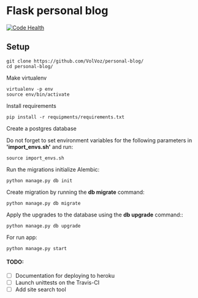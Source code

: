 # Flask personal blog

[![Code Health](https://landscape.io/github/VolVoz/personal-blog/master/landscape.svg?style=flat)](https://landscape.io/github/VolVoz/personal-blog/master)

## Setup

```
git clone https://github.com/VolVoz/personal-blog/
cd personal-blog/
```
Make virtualenv
```
virtualenv -p env
source env/bin/activate
```
Install requirements
```
pip install -r requipments/requirements.txt

```
Create a postgres database

Do not forget to set environment variables for the following parameters in **'import_envs.sh'** and run:
```
source import_envs.sh
```

Run the migrations initialize Alembic:
```
python manage.py db init
```
Create migration by running the **db migrate** command:
```
python manage.py db migrate
```
Apply the upgrades to the database using the **db upgrade** command::
```
python manage.py db upgrade
```
For run app:
```
python manage.py start
```

#### TODO:

- [ ] Documentation for deploying to heroku
- [ ] Launch unittests on the Travis-CI
- [ ] Add site search tool
